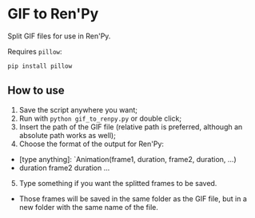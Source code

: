 # GIF to Ren'Py
Split GIF files for use in Ren'Py.

Requires `pillow`:
```shell
pip install pillow
```

## How to use
1. Save the script anywhere you want;
2. Run with `python gif_to_renpy.py` or double click;
3. Insert the path of the GIF file (relative path is preferred, although an absolute path works as well);
4. Choose the format of the output for Ren'Py:
 - [type anything]: `Animation(frame1, duration, frame2, duration, ...)
 - [type nothing]:
  frame1
  duration
  frame2
  duration
  ...
5. Type something if you want the splitted frames to be saved.
 - Those frames will be saved in the same folder as the GIF file, but in a new folder with the same name of the file.